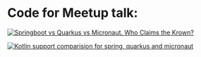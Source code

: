 # Code for Meetup talk: 


[![Springboot vs Quarkus vs Micronaut. Who Claims the Krown?](https://img.youtube.com/vi/g0A04zAOX9M/maxresdefault.jpg)](https://www.youtube.com/watch?v=g0A04zAOX9M)

[![Kotlin support comparision for spring, quarkus and micronaut](https://img.youtube.com/vi/g0A04zAOX9M&t/0.jpg)](https://www.youtube.com/watch?v=g0A04zAOX9M&t=5s&ab_channel=DutchKotlinUserGroup)

